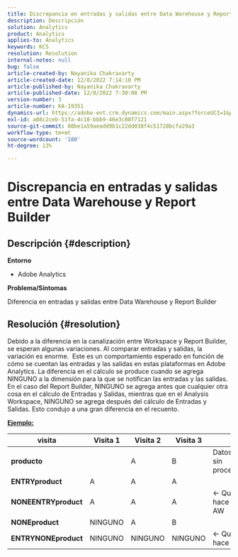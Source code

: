 ```yaml
---
title: Discrepancia en entradas y salidas entre Data Warehouse y Report Builder
description: Descripción
solution: Analytics
product: Analytics
applies-to: Analytics
keywords: KCS
resolution: Resolution
internal-notes: null
bug: false
article-created-by: Nayanika Chakravarty
article-created-date: 12/8/2022 7:14:10 PM
article-published-by: Nayanika Chakravarty
article-published-date: 12/8/2022 7:30:08 PM
version-number: 3
article-number: KA-19351
dynamics-url: https://adobe-ent.crm.dynamics.com/main.aspx?forceUCI=1&pagetype=entityrecord&etn=knowledgearticle&id=22cd5b78-2c77-ed11-81aa-6045bd006149
exl-id: a88c2ceb-51fa-4c18-bbb9-46e3c08f7121
source-git-commit: 80be1a59aeadd9b1c22dd038f4c51728bcfa29a3
workflow-type: tm+mt
source-wordcount: '180'
ht-degree: 13%

---
```


# Discrepancia en entradas y salidas entre Data Warehouse y Report Builder

## Descripción {#description}


<b>Entorno</b>

- Adobe Analytics



<b>Problema/Síntomas</b>

Diferencia en entradas y salidas entre Data Warehouse y Report Builder


## Resolución {#resolution}


Debido a la diferencia en la canalización entre Workspace y Report Builder, se esperan algunas variaciones. Al comparar entradas y salidas, la variación es enorme. 
Este es un comportamiento esperado en función de cómo se cuentan las entradas y las salidas en estas plataformas en Adobe Analytics. La diferencia en el cálculo se produce cuando se agrega NINGUNO a la dimensión para la que se notifican las entradas y las salidas. En el caso del Report Builder, NINGUNO se agrega antes que cualquier otra cosa en el cálculo de Entradas y Salidas, mientras que en el Analysis Workspace, NINGUNO se agrega después del cálculo de Entradas y Salidas. Esto condujo a una gran diferencia en el recuento.

<u><b>Ejemplo:</b></u>


| <b>visita</b> | <b>Visita 1</b> | <b>Visita 2</b> | <b>Visita 3</b> |   |
| --- | --- | --- | --- | --- |
| <b>producto</b> |   | A | B | Datos sin procesar |
| <b>ENTRYproduct</b> | A | A | A |   |
| <b>NONEENTRYproduct</b> | A | A | A | ← Qué hace AW |
| <b>NONEproduct</b> | NINGUNO | A | B |   |
| <b>ENTRYNONEproduct</b> | NINGUNO | NINGUNO | NINGUNO | ← Qué hace RB |
